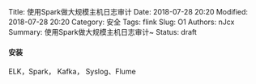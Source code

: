 Title: 使用Spark做大规模主机日志审计
Date: 2018-07-28 20:20
Modified: 2018-07-28 20:20
Category: 安全
Tags: flink
Slug: O1
Authors: nJcx
Summary: 使用Spark做大规模主机日志审计~
Status: draft

#### 安装

ELK，Spark， Kafka， Syslog、Flume